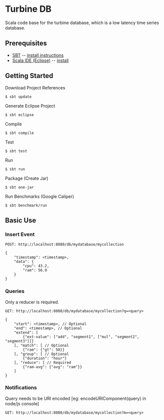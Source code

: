 
Turbine DB
=============

Scala code base for the turbine database, which is a low latency time series database.

Prerequisites
------------

* [SBT](https://github.com/harrah/xsbt) -- [install instructions](http://www.scala-sbt.org/release/docs/Getting-Started/Setup)
* [Scala IDE (Eclipse)](http://www.scala-ide.org/) -- [install](http://download.scala-ide.org/)

Getting Started
------------

Download Project References
	
	$ sbt update

Generate Eclipse Project

	$ sbt eclipse

Compile

	$ sbt compile

Test	

	$ sbt test

Run

	$ sbt run

Package (Create Jar)

	$ sbt one-jar

Run Benchmarks (Google Caliper)

	$ sbt benchmark/run

Basic Use
---------

### Insert Event


	POST: http://localhost:8080/db/mydatabase/mycollection 

	{
		"timestamp": <timestamp>,
		"data": {
			"cpu": 43.2,
			"ram": 56.9
		}	
	}


### Queries
Only a reducer is required.

	GET: http://localhost:8080/db/mydatabase/mycollection?q=<query>

	{
		"start": <timestamp>, // Optional
		"end": <timestamp>, // Optional
		"extend": [
			{"ext-value": ["add", "segment1", ["mul", "segment2", "segment3"]]}
		], "match": [ // Optional
			{"ram": {"gt": 50}}
		], "group": [ // Optional
			{"duration": "hour"}
		], "reduce": [ // Required
			{"ram-avg": {"avg": "ram"}}
		]
	}


### Notifications
Query needs to be URI encoded [eg: encodeURIComponent(query) in node/js console]

	GET: http://localhost:8080/db/mydatabase/mycollection?m=<query>



